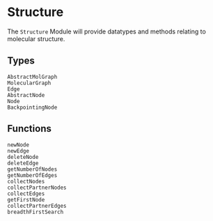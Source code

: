 # Structure

The `Structure` Module will provide datatypes and methods relating to molecular structure.

## Types
```@docs
AbstractMolGraph
MolecularGraph
Edge
AbstractNode
Node
BackpointingNode
```

## Functions
```@docs
newNode
newEdge
deleteNode
deleteEdge
getNumberOfNodes
getNumberOfEdges
collectNodes
collectPartnerNodes
collectEdges
getFirstNode
collectPartnerEdges
breadthFirstSearch
```

